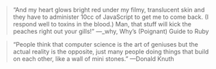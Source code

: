 > “And my heart glows bright red under my filmy, translucent
skin and they have to administer 10cc of JavaScript to get me
to come back. (I respond well to toxins in the blood.) Man,
that stuff will kick the peaches right out your gills!”
—_why, Why’s (Poignant) Guide to Ruby

> “People think that computer science is the art of geniuses but
the actual reality is the opposite, just many people doing
things that build on each other, like a wall of mini stones.”
—Donald Knuth
